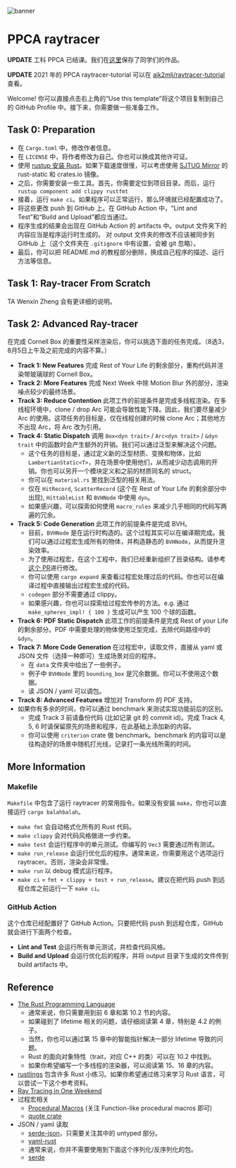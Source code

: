 ![banner](https://user-images.githubusercontent.com/4198311/89027545-461dd180-d35d-11ea-9972-7bf1b07f942d.png)

# PPCA raytracer

**UPDATE** 工科 PPCA 已结课。我们在[这里](https://github.com/skyzh/raytracer-tutorial/issues/9)保存了同学们的作品。

**UPDATE** 2021 年的 PPCA raytracer-tutorial 可以在 [aik2mlj/raytracer-tutorial](https://github.com/aik2mlj/raytracer-tutorial) 查看。

Welcome! 你可以直接点击右上角的“Use this template”将这个项目复制到自己的 GitHub Profile 中。接下来，你需要做一些准备工作。

## Task 0: Preparation

* 在 `Cargo.toml` 中，修改作者信息。
* 在 `LICENSE` 中，将作者修改为自己。你也可以换成其他许可证。
* 使用 [rustup 安装 Rust](https://doc.rust-lang.org/book/ch01-01-installation.html)。如果下载速度很慢，可以考虑使用 [SJTUG Mirror](https://mirrors.sjtug.sjtu.edu.cn) 的 rust-static 和 crates.io 镜像。
* 之后，你需要安装一些工具。首先，你需要定位到项目目录。而后，运行 `rustup component add clippy rustfmt`
* 接着，运行 `make ci`。如果程序可以正常运行，那么环境就已经配置成功了。
* 将这些更改 push 到 GitHub 上。在 GitHub Action 中，“Lint and Test”和“Build and Upload”都应当通过。
* 程序生成的结果会出现在 GitHub Action 的 artifacts 中。output 文件夹下的内容应当是程序运行时生成的。
  对 output 文件夹的修改不应该被同步到 GitHub 上（这个文件夹在 `.gitignore` 中有设置，会被 git 忽略）。
* 最后，你可以把 README.md 的教程部分删除，换成自己程序的描述、运行方法等信息。

## Task 1: Ray-tracer From Scratch

TA Wenxin Zheng 会有更详细的说明。

## Task 2: Advanced Ray-tracer

在完成 Cornell Box 的重要性采样渲染后，你可以挑选下面的任务完成。（8选3，8月5日上午及之前完成的内容不算。）

* **Track 1: New Features** 完成 Rest of Your Life 的剩余部分，重构代码并渲染带玻璃球的 Cornell Box。
* **Track 2: More Features** 完成 Next Week 中除 Motion Blur 外的部分，渲染噪点较少的最终场景。
* **Track 3: Reduce Contention** 此项工作的前提条件是完成多线程渲染。在多线程环境中，clone / drop Arc 可能会导致性能下降。因此，我们要尽量减少 Arc 的使用。这项任务的目标是，仅在线程创建的时候 clone Arc；其他地方不出现 Arc，将 Arc 改为引用。
* **Track 4: Static Dispatch** 调用 `Box<dyn trait>` / `Arc<dyn trait>` / `&dyn trait` 中的函数时会产生额外的开销。我们可以通过泛型来解决这个问题。
  * 这个任务的目标是，通过定义新的泛型材质、变换和物体，比如 `LambertianStatic<T>`，并在场景中使用他们，从而减少动态调用的开销。你也可以另开一个模块定义和之前的材质同名的 struct。
  * 你可以在 `material.rs` 里找到泛型的相关用法。
  * 仅在 `HitRecord`, `ScatterRecord` (这个在 Rest of Your Life 的剩余部分中出现), `HittableList` 和 `BVHNode` 中使用 `dyn`。
  * 如果感兴趣，可以探索如何使用 `macro_rules` 来减少几乎相同的代码写两遍的冗余。
* **Track 5: Code Generation** 此项工作的前提条件是完成 BVH。
  * 目前，`BVHNode` 是在运行时构造的。这个过程其实可以在编译期完成。我们可以通过过程宏生成所有的物体，并构造静态的 `BVHNode`，从而提升渲染效率。
  * 为了使用过程宏，在这个工程中，我们已经重新组织了目录结构。请参考[这个 PR](https://github.com/skyzh/raytracer-tutorial/pull/14)进行修改。
  * 你可以使用 `cargo expand` 来查看过程宏处理过后的代码。你也可以在编译过程中直接输出过程宏生成的代码。
  * `codegen` 部分不需要通过 clippy。
  * 如果感兴趣，你也可以探索给过程宏传参的方法。e.g. 通过 `make_spheres_impl! { 100 }` 生成可以产生 100 个球的函数。
* **Track 6: PDF Static Dispatch** 此项工作的前提条件是完成 Rest of your Life 的剩余部分。PDF 中需要处理的物体使用泛型完成，去除代码路径中的 `&dyn`。
* **Track 7: More Code Generation** 在过程宏中，读取文件，直接从 yaml 或 JSON 文件（选择一种即可）生成场景对应的程序。
  * 在 `data` 文件夹中给出了一些例子。
  * 例子中 `BVHNode` 里的 `bounding_box` 是冗余数据。你可以不使用这个数据。
  * 读 JSON / yaml 可以调包。
* **Track 8: Advanced Features** 增加对 Transform 的 PDF 支持。
* 如果你有多余的时间，你可以通过 benchmark 来测试实现功能前后的区别。
  * 完成 Track 3 前请备份代码 (比如记录 git 的 commit id)。完成 Track 4, 5, 6 时请保留原先的场景和程序，在此基础上添加新的内容。
  * 你可以使用 `criterion` crate 做 benchmark。benchmark 的内容可以是往构造好的场景中随机打光线，记录打一条光线所需的时间。

## More Information

### Makefile

`Makefile` 中包含了运行 raytracer 的常用指令。如果没有安装 `make`，你也可以直接运行 `cargo balahbalah`。

* `make fmt` 会自动格式化所有的 Rust 代码。
* `make clippy` 会对代码风格做进一步约束。
* `make test` 会运行程序中的单元测试。你编写的 `Vec3` 需要通过所有测试。
* `make run_release` 会运行优化后的程序。通常来说，你需要用这个选项运行 raytracer。否则，渲染会非常慢。
* `make run` 以 debug 模式运行程序。
* `make ci` = `fmt + clippy + test + run_release`。建议在把代码 push 到远程仓库之前运行一下 `make ci`。

### GitHub Action

这个仓库已经配置好了 GitHub Action。只要把代码 push 到远程仓库，GitHub 就会进行下面两个检查。

* **Lint and Test** 会运行所有单元测试，并检查代码风格。
* **Build and Upload** 会运行优化后的程序，并将 output 目录下生成的文件传到 build artifacts 中。

## Reference

* [The Rust Programming Language](https://doc.rust-lang.org/book/title-page.html) 
  * 通常来说，你只需要用到前 6 章和第 10.2 节的内容。
  * 如果碰到了 lifetime 相关的问题，请仔细阅读第 4 章，特别是 4.2 的例子。
  * 当然，你也可以通过第 15 章中的智能指针解决一部分 lifetime 导致的问题。
  * Rust 的面向对象特性（trait，对应 C++ 的类）可以在 10.2 中找到。
  * 如果你希望编写一个多线程的渲染器，可以阅读第 15、16 章的内容。
* [rustlings](https://github.com/rust-lang/rustlings) 包含许多 Rust 小练习。如果你希望通过练习来学习 Rust 语言，可以尝试一下这个参考资料。
* [Ray Tracing in One Weekend](https://raytracing.github.io/books/RayTracingInOneWeekend.html)
* 过程宏相关
  * [Procedural Macros](https://doc.rust-lang.org/reference/procedural-macros.html) (关注 Function-like procedural macros 即可)
  * [quote crate](https://crates.io/crates/quote)
* JSON / yaml 读取
  * [serde-json](https://docs.serde.rs/serde_json/)，只需要关注其中的 untyped 部分。
  * [yaml-rust](https://docs.rs/yaml-rust/0.4.4/yaml_rust/)
  * 通常来说，你并不需要使用到下面这个序列化/反序列化的包。
  * [serde](https://serde.rs)

